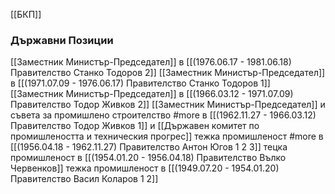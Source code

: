 [[БКП]]

### Държавни Позиции
[[Заместник Министър-Председател]] в [[(1976.06.17 - 1981.06.18) Правителство Станко Тодоров 2]]
[[Заместник Министър-Председател]] в [[(1971.07.09 - 1976.06.17) Правителство Станко Тодоров 1]]
[[Заместник Министър-Председател]] в [[(1966.03.12 - 1971.07.09) Правителство Тодор Живков 2]]
[[Заместник Министър-Председател]] и съвета за промишлено строителство #more в [[(1962.11.27 - 1966.03.12) Правителство Тодор Живков 1]] и [[Държавен комитет по промишлеността и техническия прогрес]]
тежка промишленост #more в [[(1956.04.18 - 1962.11.27) Правителство Антон Югов 1 2 3]]
тецка промишленост в [[(1954.01.20 - 1956.04.18) Правителство Вълко Червенков]]
тежка промишленост в [[(1949.07.20 - 1954.01.20) Правителство Васил Коларов 1 2]]